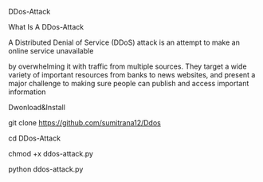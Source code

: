 DDos-Attack

What Is A DDos-Attack

A Distributed Denial of Service (DDoS) attack is an attempt to make an online service unavailable

by overwhelming it with traffic from multiple sources. They target a wide variety of important resources from banks to news websites, and present a major challenge to making sure people can publish and access important information

Dwonload&Install

git clone https://github.com/sumitrana12/Ddos

cd DDos-Attack

chmod +x ddos-attack.py

python ddos-attack.py
